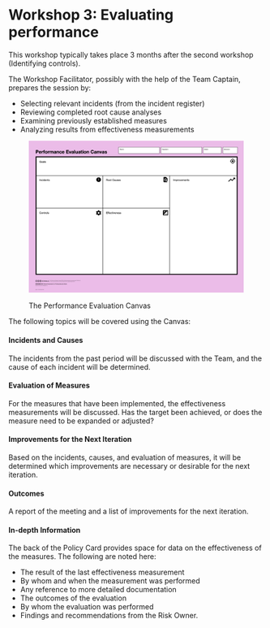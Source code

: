# Workshop 3: Evaluating performance



This workshop typically takes place 3 months after the second workshop (Identifying controls).

The Workshop Facilitator, possibly with the help of the Team Captain, prepares the session by:

* Selecting relevant incidents (from the incident register)
* Reviewing completed root cause analyses
* Examining previously established measures
* Analyzing results from effectiveness measurements

<figure><img src="../.gitbook/assets/Performance Evaluation Canvas.png" alt=""><figcaption><p>The Performance Evaluation Canvas</p></figcaption></figure>

The following topics will be covered using the Canvas:

#### Incidents and Causes

The incidents from the past period will be discussed with the Team, and the cause of each incident will be determined.

#### Evaluation of Measures

For the measures that have been implemented, the effectiveness measurements will be discussed. Has the target been achieved, or does the measure need to be expanded or adjusted?

#### Improvements for the Next Iteration

Based on the incidents, causes, and evaluation of measures, it will be determined which improvements are necessary or desirable for the next iteration.

#### Outcomes

A report of the meeting and a list of improvements for the next iteration.

#### In-depth Information

The back of the Policy Card provides space for data on the effectiveness of the measures. The following are noted here:

* The result of the last effectiveness measurement
* By whom and when the measurement was performed
* Any reference to more detailed documentation
* The outcomes of the evaluation
* By whom the evaluation was performed
* Findings and recommendations from the Risk Owner.
